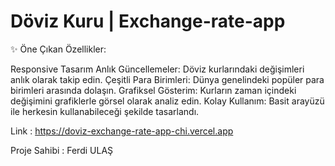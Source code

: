 # Döviz Kuru | Exchange-rate-app



✨ Öne Çıkan Özellikler:

Responsive Tasarım
Anlık Güncellemeler: Döviz kurlarındaki değişimleri anlık olarak takip edin.
Çeşitli Para Birimleri: Dünya genelindeki popüler para birimleri arasında dolaşın.
Grafiksel Gösterim: Kurların zaman içindeki değişimini grafiklerle görsel olarak analiz edin.
Kolay Kullanım: Basit arayüzü ile herkesin kullanabileceği şekilde tasarlandı.

 Link : https://doviz-exchange-rate-app-chi.vercel.app


Proje Sahibi : Ferdi ULAŞ
